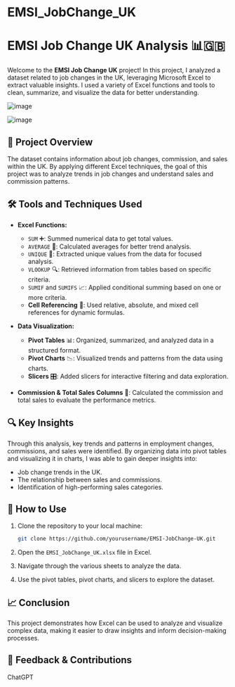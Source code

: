 # EMSI_JobChange_UK
# EMSI Job Change UK Analysis 📊🇬🇧

Welcome to the **EMSI Job Change UK** project! In this project, I analyzed a dataset related to job changes in the UK, leveraging Microsoft Excel to extract valuable insights. I used a variety of Excel functions and tools to clean, summarize, and visualize the data for better understanding.

![image](https://github.com/user-attachments/assets/74db1fab-91c9-4ad7-89bd-70c975834f63)

![image](https://github.com/user-attachments/assets/cbec7c57-73d6-4e2f-a24e-e8466bdb3665)

## 📌 Project Overview

The dataset contains information about job changes, commission, and sales within the UK. By applying different Excel techniques, the goal of this project was to analyze trends in job changes and understand sales and commission patterns.

## 🛠️ Tools and Techniques Used

- **Excel Functions:**
  - `SUM` ➕: Summed numerical data to get total values.
  - `AVERAGE` 📏: Calculated averages for better trend analysis.
  - `UNIQUE` 🌟: Extracted unique values from the data for focused analysis.
  - `VLOOKUP` 🔍: Retrieved information from tables based on specific criteria.
  - `SUMIF` and `SUMIFS` 📈: Applied conditional summing based on one or more criteria.
  - **Cell Referencing** 🔗: Used relative, absolute, and mixed cell references for dynamic formulas.
  
- **Data Visualization:**
  - **Pivot Tables** 📊: Organized, summarized, and analyzed data in a structured format.
  - **Pivot Charts** 📉: Visualized trends and patterns from the data using charts.
  - **Slicers** 🎛️: Added slicers for interactive filtering and data exploration.

- **Commission & Total Sales Columns** 💸: Calculated the commission and total sales to evaluate the performance metrics.

## 🔍 Key Insights

Through this analysis, key trends and patterns in employment changes, commissions, and sales were identified. By organizing data into pivot tables and visualizing it in charts, I was able to gain deeper insights into:

- Job change trends in the UK.
- The relationship between sales and commissions.
- Identification of high-performing sales categories.

## 🚀 How to Use

1. Clone the repository to your local machine:
    ```bash
    git clone https://github.com/yourusername/EMSI-JobChange-UK.git
    ```

2. Open the `EMSI_JobChange_UK.xlsx` file in Excel.

3. Navigate through the various sheets to analyze the data.

4. Use the pivot tables, pivot charts, and slicers to explore the dataset.

## 📈 Conclusion

This project demonstrates how Excel can be used to analyze and visualize complex data, making it easier to draw insights and inform decision-making processes.

## 💬 Feedback & Contributions
ChatGPT
